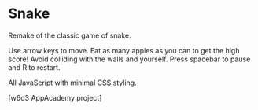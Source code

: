 Snake
====

Remake of the classic game of snake.

Use arrow keys to move. Eat as many apples as you can to get the high score! Avoid colliding with the walls and yourself. Press spacebar to pause and R to restart.

All JavaScript with minimal CSS styling.

[w6d3 AppAcademy project]
